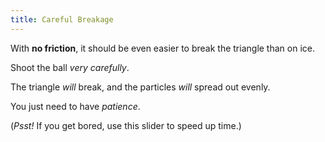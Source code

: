 ```yaml
---
title: Careful Breakage
---
```


<script>
    var sim = createSimulation({
        initialize: function(simulation) {
            var p = simulation.parameters;
            p.friction = 0;
            setBoxWidth(simulation, 90);

            initBilliards(simulation, simulation.boxBounds);

    		setToolbarAvailableTools(simulation.toolbar, ["impulse"]);
        }
    });
</script>

With **no friction**, it should be even easier to break the triangle than on ice.

Shoot the ball _very carefully_.

<script>
    var isAiming = false;
    cue(function() {
        if (sim.mouse.mode === MouseMode.impulse)
        {
            isAiming = true;
        }
        var didJustShoot = isAiming && (sim.mouse.mode === MouseMode.none);
        if (didJustShoot)
        {
            isAiming = false;
            var isEnergyLowEnough = (getTotalEnergy(sim) < 50);
            if (isEnergyLowEnough)
            {
                return true;
            }
            else
            {
                setResetReminder(sim, true);
                return false;
            }
        }
        // TODO: use least squares here
    });
    endStep();
</script>

The triangle _will_ break, and the particles _will_ spread out evenly.

You just need to have _patience_.

(_Psst!_ If you get bored, use this slider to speed up time.)

<script>
    createSliderHere({
        initialValue: sim.parameters.simulationTimePerSecond,
        min: sim.parameters.simulationTimePerSecond,
        max: 10 * sim.parameters.simulationTimePerSecond,
        minLabel: "Normal",
        maxLabel: "Fast",
        transform: function(x) { return Math.exp(x); },
        inverseTransform: function(x) { return Math.log(x); },
        update: function (value)
        {
            sim.parameters.simulationTimePerSecond = value;
        },
    });
</script>
